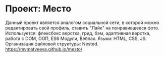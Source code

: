 # Проект: Место
 Данный проект является аналогом социальной сети, в которой можно редактировать свой профиль, ставить "Лайк" на понравившееся фото.
 Используется: флексбокс верстка, грид, бэм, адаптивная верстка, работа с DOM, ООП, ES6 Модули, Вебпак.
 Языки: HTML, CSS, JS.
 Организация файловой структуры: Nested.
 https://mvmatveeva.github.io/mesto/